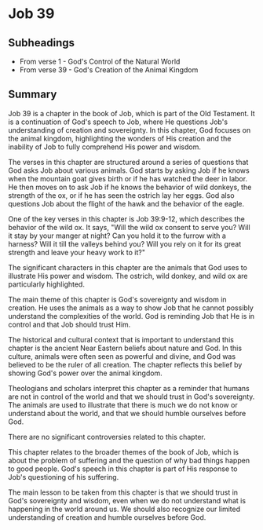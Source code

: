 # Job 39

## Subheadings

* From verse 1 - God's Control of the Natural World
* From verse 39 - God's Creation of the Animal Kingdom

## Summary

Job 39 is a chapter in the book of Job, which is part of the Old Testament. It is a continuation of God's speech to Job, where He questions Job's understanding of creation and sovereignty. In this chapter, God focuses on the animal kingdom, highlighting the wonders of His creation and the inability of Job to fully comprehend His power and wisdom.

The verses in this chapter are structured around a series of questions that God asks Job about various animals. God starts by asking Job if he knows when the mountain goat gives birth or if he has watched the deer in labor. He then moves on to ask Job if he knows the behavior of wild donkeys, the strength of the ox, or if he has seen the ostrich lay her eggs. God also questions Job about the flight of the hawk and the behavior of the eagle.

One of the key verses in this chapter is Job 39:9-12, which describes the behavior of the wild ox. It says, "Will the wild ox consent to serve you? Will it stay by your manger at night? Can you hold it to the furrow with a harness? Will it till the valleys behind you? Will you rely on it for its great strength and leave your heavy work to it?"

The significant characters in this chapter are the animals that God uses to illustrate His power and wisdom. The ostrich, wild donkey, and wild ox are particularly highlighted.

The main theme of this chapter is God's sovereignty and wisdom in creation. He uses the animals as a way to show Job that he cannot possibly understand the complexities of the world. God is reminding Job that He is in control and that Job should trust Him.

The historical and cultural context that is important to understand this chapter is the ancient Near Eastern beliefs about nature and God. In this culture, animals were often seen as powerful and divine, and God was believed to be the ruler of all creation. The chapter reflects this belief by showing God's power over the animal kingdom.

Theologians and scholars interpret this chapter as a reminder that humans are not in control of the world and that we should trust in God's sovereignty. The animals are used to illustrate that there is much we do not know or understand about the world, and that we should humble ourselves before God.

There are no significant controversies related to this chapter.

This chapter relates to the broader themes of the book of Job, which is about the problem of suffering and the question of why bad things happen to good people. God's speech in this chapter is part of His response to Job's questioning of his suffering.

The main lesson to be taken from this chapter is that we should trust in God's sovereignty and wisdom, even when we do not understand what is happening in the world around us. We should also recognize our limited understanding of creation and humble ourselves before God.